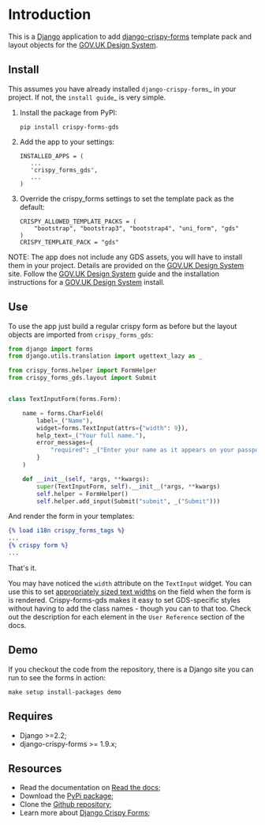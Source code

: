 # Introduction
This is a [Django](https://www.djangoproject.com/) application to add 
[django-crispy-forms](https://github.com/maraujop/django-crispy-forms/) template pack
and layout objects for the [GOV.UK Design System](https://design-system.service.gov.uk/).

## Install
This assumes you have already installed `django-crispy-forms`_ in your
project. If not, the `install guide`_ is very simple.

1. Install the package from PyPI:
    ```shell script
    pip install crispy-forms-gds
    ```
2. Add the app to your settings:
    ```
    INSTALLED_APPS = (
       ...
       'crispy_forms_gds',
       ...
    )
    ```
3. Override the crispy_forms settings to set the template pack as the default:
    ```
    CRISPY_ALLOWED_TEMPLATE_PACKS = (
        "bootstrap", "bootstrap3", "bootstrap4", "uni_form", "gds"
    )
    CRISPY_TEMPLATE_PACK = "gds"
    ```

NOTE: The app does not include any GDS assets, you will have to install them 
in your project. Details are provided on the 
[GOV.UK Design System](https://design-system.service.gov.uk/) 
site. Follow the [GOV.UK Design System](https://design-system.service.gov.uk/get-started/) 
guide and the installation instructions for a
[GOV.UK Design System](https://design-system.service.gov.uk/get-started/production/) install.

## Use
To use the app just build a regular crispy form as before but the layout objects 
are imported from `crispy_forms_gds`:

```python
from django import forms
from django.utils.translation import ugettext_lazy as _

from crispy_forms.helper import FormHelper
from crispy_forms_gds.layout import Submit


class TextInputForm(forms.Form):

    name = forms.CharField(
        label=_("Name"),
        widget=forms.TextInput(attrs={"width": 9}),
        help_text=_("Your full name."),
        error_messages={
            "required": _("Enter your name as it appears on your passport")
        }
    )

    def __init__(self, *args, **kwargs):
        super(TextInputForm, self).__init__(*args, **kwargs)
        self.helper = FormHelper()
        self.helper.add_input(Submit("submit", _("Submit")))
```
And render the form in your templates:
```djangotemplate
{% load i18n crispy_forms_tags %}
...
{% crispy form %}
...
```
That's it.

You may have noticed the ``width`` attribute on the ``TextInput`` widget. You
can use this to set 
[appropriately sized text widths](https://design-system.service.gov.uk/components/text-input/#use-appropriately-sized-text-inputs)
on the field when the form is is rendered. Crispy-forms-gds makes it easy to set 
GDS-specific styles without having to add the class names - though you can to that 
too. Check out the description for each element in the ``User Reference`` section
of the docs.

## Demo
If you checkout the code from the repository, there is a Django site you can run
to see the forms in action:
```shell script
make setup install-packages demo
```

## Requires
* Django >=2.2;
* django-crispy-forms >= 1.9.x;

## Resources
* Read the documentation on [Read the docs](http://crispy-forms-gds.readthedocs.io/);
* Download the [PyPi package](http://pypi.python.org/pypi/crispy-forms-gds);
* Clone the [Github repository](https://github.com/widlfish/crispy-forms-gds);
* Learn more about [Django Crispy Forms](https://django-crispy-forms.readthedocs.io/en/latest/);
